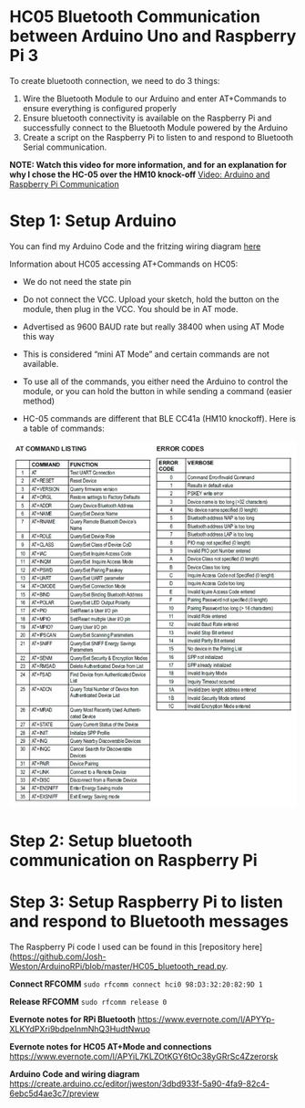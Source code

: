 # HC05 Bluetooth Communication between Arduino Uno and Raspberry Pi 3
To create bluetooth connection, we need to do 3 things:

1. Wire the Bluetooth Module to our Arduino and enter AT+Commands to ensure everything is configured properly
2. Ensure bluetooth connectivity is available on the Raspberry Pi and successfully connect to the Bluetooth Module powered by the Arduino
3. Create a script on the Raspberry Pi to listen to and respond to Bluetooth Serial communication.

**NOTE: Watch this video for more information, and for an explanation for why I chose the HC-05 over the HM10 knock-off**
[Video: Arduino and Raspberry Pi Communication](https://www.youtube.com/watch?v=rnuwRSg_uRA&lc=z23atfo5vzndepyxv04t1aokgmi5e4jk1yjotohtn2zjbk0h00410)

# Step 1: Setup Arduino #
You can find my Arduino Code and the fritzing wiring diagram [here](https://create.arduino.cc/editor/jweston/3dbd933f-5a90-4fa9-82c4-6ebc5d4ae3c7/preview)

Information about HC05 accessing AT+Commands on HC05:

* We do not need the state pin
* Do not connect the VCC. Upload your sketch, hold the button on the module, then plug in the VCC. You should be in AT mode.
* Advertised as 9600 BAUD rate but really 38400 when using AT Mode this way
* This is considered “mini AT Mode” and certain commands are not available.
* To use all of the commands, you either need the Arduino to control the module, or you can hold the button in while sending a command (easier method)

* HC-05 commands are different that BLE CC41a (HM10 knockoff). Here is a table of commands:

![HC05 AT](https://github.com/Josh-Weston/ArduinoRPi/blob/master/HC05.png)

# Step 2: Setup bluetooth communication on Raspberry Pi #




# Step 3: Setup Raspberry Pi to listen and respond to Bluetooth messages #
The Raspberry Pi code I used can be found in this [repository here](https://github.com/Josh-Weston/ArduinoRPi/blob/master/HC05_bluetooth_read.py.



**Connect RFCOMM**
`sudo rfcomm connect hci0 98:D3:32:20:82:9D 1`

**Release RFCOMM**
`sudo rfcomm release 0`

**Evernote notes for RPi Bluetooth**
https://www.evernote.com/l/APYYp-XLKYdPXri9bdpeInmNhQ3HudtNwuo

**Evernote notes for HC05 AT+Mode and connections**
https://www.evernote.com/l/APYiL7KLZOtKGY6tOc38yGRrSc4Zzerorsk

**Arduino Code and wiring diagram** https://create.arduino.cc/editor/jweston/3dbd933f-5a90-4fa9-82c4-6ebc5d4ae3c7/preview

